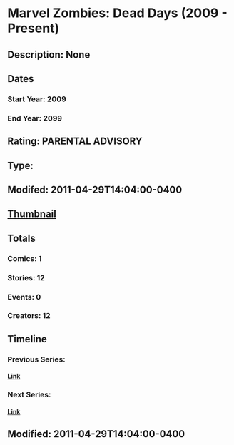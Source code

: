 # Marvel Zombies: Dead Days (2009 - Present)
## Description: None
## Dates
### Start Year: 2009
### End Year: 2099
## Rating: PARENTAL ADVISORY
## Type: 
## Modifed: 2011-04-29T14:04:00-0400
## [Thumbnail](http://i.annihil.us/u/prod/marvel/i/mg/c/70/4bb60299dc1ff.jpg)
## Totals
### Comics: 1
### Stories: 12
### Events: 0
### Creators: 12
## Timeline
### Previous Series: 
#### [Link]()
### Next Series: 
#### [Link]()
## Modified: 2011-04-29T14:04:00-0400